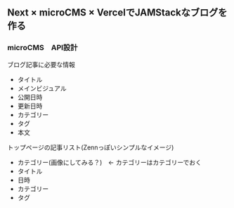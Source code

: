 ## Next × microCMS × VercelでJAMStackなブログを作る

### microCMS　API設計
ブログ記事に必要な情報
- タイトル
- メインビジュアル
- 公開日時
- 更新日時
- カテゴリー
- タグ
- 本文

トップページの記事リスト(Zennっぽいシンプルなイメージ)
- カテゴリー(画像にしてみる？)　← カテゴリーはカテゴリーでおく
- タイトル
- 日時
- カテゴリー
- タグ
